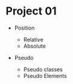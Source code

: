 # Project 01

- Position

  - Relative
  - Absolute

- Pseudo
  - Pseudo classes
  - Pseudo Elements
